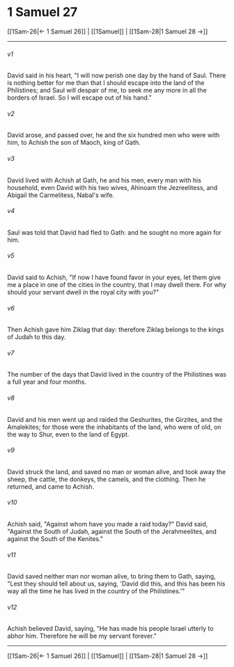 # 1 Samuel 27

[[1Sam-26|← 1 Samuel 26]] | [[1Samuel]] | [[1Sam-28|1 Samuel 28 →]]
***



###### v1 
David said in his heart, "I will now perish one day by the hand of Saul. There is nothing better for me than that I should escape into the land of the Philistines; and Saul will despair of me, to seek me any more in all the borders of Israel. So I will escape out of his hand." 

###### v2 
David arose, and passed over, he and the six hundred men who were with him, to Achish the son of Maoch, king of Gath. 

###### v3 
David lived with Achish at Gath, he and his men, every man with his household, even David with his two wives, Ahinoam the Jezreelitess, and Abigail the Carmelitess, Nabal's wife. 

###### v4 
Saul was told that David had fled to Gath: and he sought no more again for him. 

###### v5 
David said to Achish, "If now I have found favor in your eyes, let them give me a place in one of the cities in the country, that I may dwell there. For why should your servant dwell in the royal city with you?" 

###### v6 
Then Achish gave him Ziklag that day: therefore Ziklag belongs to the kings of Judah to this day. 

###### v7 
The number of the days that David lived in the country of the Philistines was a full year and four months. 

###### v8 
David and his men went up and raided the Geshurites, the Girzites, and the Amalekites; for those were the inhabitants of the land, who were of old, on the way to Shur, even to the land of Egypt. 

###### v9 
David struck the land, and saved no man or woman alive, and took away the sheep, the cattle, the donkeys, the camels, and the clothing. Then he returned, and came to Achish. 

###### v10 
Achish said, "Against whom have you made a raid today?" David said, "Against the South of Judah, against the South of the Jerahmeelites, and against the South of the Kenites." 

###### v11 
David saved neither man nor woman alive, to bring them to Gath, saying, "Lest they should tell about us, saying, 'David did this, and this has been his way all the time he has lived in the country of the Philistines.'" 

###### v12 
Achish believed David, saying, "He has made his people Israel utterly to abhor him. Therefore he will be my servant forever."

***
[[1Sam-26|← 1 Samuel 26]] | [[1Samuel]] | [[1Sam-28|1 Samuel 28 →]]
